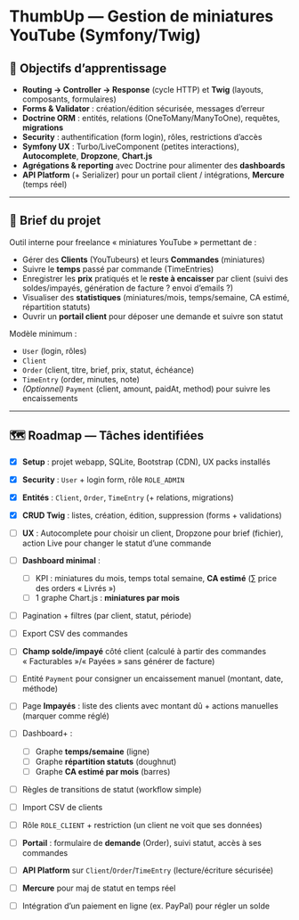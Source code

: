 # ThumbUp — Gestion de miniatures YouTube (Symfony/Twig)

## 🎯 Objectifs d’apprentissage

* **Routing → Controller → Response** (cycle HTTP) et **Twig** (layouts, composants, formulaires)
* **Forms & Validator** : création/édition sécurisée, messages d’erreur
* **Doctrine ORM** : entités, relations (OneToMany/ManyToOne), requêtes, **migrations**
* **Security** : authentification (form login), rôles, restrictions d’accès
* **Symfony UX** : Turbo/LiveComponent (petites interactions), **Autocomplete**, **Dropzone**, **Chart.js**
* **Agrégations & reporting** avec Doctrine pour alimenter des **dashboards**
* **API Platform** (+ Serializer) pour un portail client / intégrations, **Mercure** (temps réel)

---

## 🧾 Brief du projet

Outil interne pour freelance « miniatures YouTube » permettant de :

* Gérer des **Clients** (YouTubeurs) et leurs **Commandes** (miniatures)
* Suivre le **temps** passé par commande (TimeEntries)
* Enregistrer les **prix** pratiqués et le **reste à encaisser** par client (suivi des soldes/impayés, génération de facture ? envoi d’emails ?)
* Visualiser des **statistiques** (miniatures/mois, temps/semaine, CA estimé, répartition statuts)
* Ouvrir un **portail client** pour déposer une demande et suivre son statut

Modèle minimum :

* `User` (login, rôles)
* `Client`
* `Order` (client, titre, brief, prix, statut, échéance)
* `TimeEntry` (order, minutes, note)
* *(Optionnel)* `Payment` (client, amount, paidAt, method) pour suivre les encaissements

---

## 🗺️ Roadmap — Tâches identifiées

* [x] **Setup** : projet webapp, SQLite, Bootstrap (CDN), UX packs installés
* [x] **Security** : `User` + login form, rôle `ROLE_ADMIN`
* [x] **Entités** : `Client`, `Order`, `TimeEntry` (+ relations, migrations)
* [x] **CRUD Twig** : listes, création, édition, suppression (forms + validations)
* [ ] **UX** : Autocomplete pour choisir un client, Dropzone pour brief (fichier), action Live pour changer le statut d’une commande
* [ ] **Dashboard minimal** :

  * [ ] KPI : miniatures du mois, temps total semaine, **CA estimé** (∑ price des orders « Livrés »)
  * [ ] 1 graphe Chart.js : **miniatures par mois**

* [ ] Pagination + filtres (par client, statut, période)
* [ ] Export CSV des commandes


* [ ] **Champ solde/impayé** côté client (calculé à partir des commandes « Facturables »/« Payées » sans générer de facture)
* [ ] Entité `Payment` pour consigner un encaissement manuel (montant, date, méthode)
* [ ] Page **Impayés** : liste des clients avec montant dû + actions manuelles (marquer comme réglé)
* [ ] Dashboard+ :

  * [ ] Graphe **temps/semaine** (ligne)
  * [ ] Graphe **répartition statuts** (doughnut)
  * [ ] Graphe **CA estimé par mois** (barres)

* [ ] Règles de transitions de statut (workflow simple)
* [ ] Import CSV de clients

* [ ] Rôle `ROLE_CLIENT` + restriction (un client ne voit que ses données)
* [ ] **Portail** : formulaire de **demande** (Order), suivi statut, accès à ses commandes
* [ ] **API Platform** sur `Client`/`Order`/`TimeEntry` (lecture/écriture sécurisée)
* [ ] **Mercure** pour maj de statut en temps réel

* [ ] Intégration d’un paiement en ligne (ex. PayPal) pour régler un solde
